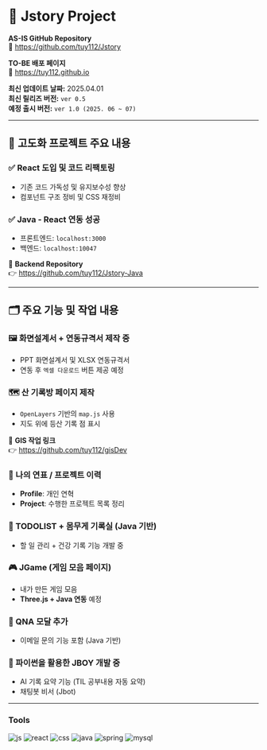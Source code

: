 # 📘 Jstory Project

**AS-IS GitHub Repository**  
🔗 https://github.com/tuy112/Jstory  

**TO-BE 배포 페이지**  
🚀 https://tuy112.github.io  

**최신 업데이트 날짜:** 2025.04.01  
**최신 릴리즈 버전:** `ver 0.5`  
**예정 출시 버전:** `ver 1.0 (2025. 06 ~ 07)`  

---

## 🔧 고도화 프로젝트 주요 내용

### ✅ React 도입 및 코드 리팩토링
- 기존 코드 가독성 및 유지보수성 향상
- 컴포넌트 구조 정비 및 CSS 재정비

### ✅ Java - React 연동 성공
- 프론트엔드: `localhost:3000`  
- 백엔드: `localhost:10047`  

🔗 **Backend Repository**  
👉 https://github.com/tuy112/Jstory-Java  

---

## 🗂 주요 기능 및 작업 내용

### 🖼 화면설계서 + 연동규격서 제작 중
- PPT 화면설계서 및 XLSX 연동규격서
- 연동 후 `엑셀 다운로드` 버튼 제공 예정

### 🗺 산 기록방 페이지 제작
- `OpenLayers` 기반의 `map.js` 사용
- 지도 위에 등산 기록 점 표시

🔗 **GIS 작업 링크**  
👉 https://github.com/tuy112/gisDev  

### 📌 나의 연표 / 프로젝트 이력
- **Profile**: 개인 연혁
- **Project**: 수행한 프로젝트 목록 정리

### 📅 TODOLIST + 몸무게 기록실 (Java 기반)
- 할 일 관리 + 건강 기록 기능 개발 중

### 🎮 JGame (게임 모음 페이지)
- 내가 만든 게임 모음
- **Three.js + Java 연동** 예정

### 📩 QNA 모달 추가
- 이메일 문의 기능 포함 (Java 기반)

### 🤖 파이썬을 활용한 JBOY 개발 중
- AI 기록 요약 기능 (TIL 공부내용 자동 요약)
- 채팅봇 비서 (Jbot)

---


### Tools

![js](https://img.shields.io/badge/JavaScript-F7DF1E?style=for-the-badge&logo=JavaScript&logoColor=white)
![react](	https://img.shields.io/badge/CSS-239120?&style=for-the-badge&logo=css3&logoColor=white)
![css](https://img.shields.io/badge/React-20232A?style=for-the-badge&logo=react&logoColor=61DAFB)
![java](https://img.shields.io/badge/Java-ED8B00?style=for-the-badge&logo=openjdk&logoColor=white)
![spring](https://img.shields.io/badge/Spring-6DB33F?style=for-the-badge&logo=spring&logoColor=white)
![mysql](https://img.shields.io/badge/MySQL-00000F?style=for-the-badge&logo=mysql&logoColor=white)

